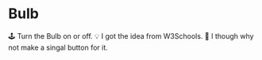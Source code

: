 # Bulb
 🕹️ Turn the Bulb on or off.
 💡 I got the idea from W3Schools.
 🔘 I though why not make a singal button for it.


